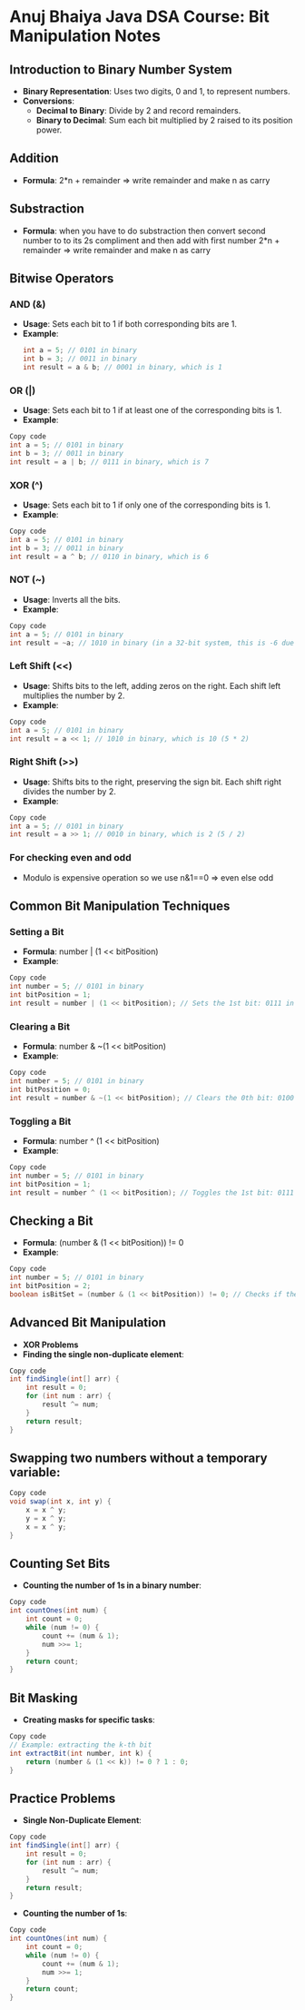 # Anuj Bhaiya Java DSA Course: Bit Manipulation Notes

## Introduction to Binary Number System
- **Binary Representation**: Uses two digits, 0 and 1, to represent numbers.
- **Conversions**:
  - **Decimal to Binary**: Divide by 2 and record remainders.
  - **Binary to Decimal**: Sum each bit multiplied by 2 raised to its position power.

## Addition
- **Formula**: 
2*n + remainder => write remainder and make n as carry

## Substraction
- **Formula**: 
when you have to do substraction then convert second number to to its 2s compliment and then add with first number
2*n + remainder => write remainder and make n as carry

## Bitwise Operators
### AND (&)
- **Usage**: Sets each bit to 1 if both corresponding bits are 1.
- **Example**:
  ```java
  int a = 5; // 0101 in binary
  int b = 3; // 0011 in binary
  int result = a & b; // 0001 in binary, which is 1 
  ```

### OR (|)
- **Usage**: Sets each bit to 1 if at least one of the corresponding bits is 1.
- **Example**:
```java
Copy code
int a = 5; // 0101 in binary
int b = 3; // 0011 in binary
int result = a | b; // 0111 in binary, which is 7
```

### XOR (^)
- **Usage**: Sets each bit to 1 if only one of the corresponding bits is 1.
- **Example**:
```java
Copy code
int a = 5; // 0101 in binary
int b = 3; // 0011 in binary
int result = a ^ b; // 0110 in binary, which is 6
```

### NOT (~)
- **Usage**: Inverts all the bits.
- **Example**:
```java
Copy code
int a = 5; // 0101 in binary
int result = ~a; // 1010 in binary (in a 32-bit system, this is -6 due to two's complement)
```

### Left Shift (<<)
- **Usage**: Shifts bits to the left, adding zeros on the right. Each shift left multiplies the number by 2.
- **Example**:
```java
Copy code
int a = 5; // 0101 in binary
int result = a << 1; // 1010 in binary, which is 10 (5 * 2)
```

### Right Shift (>>)
- **Usage**: Shifts bits to the right, preserving the sign bit. Each shift right divides the number by 2.
- **Example**:
```java
Copy code
int a = 5; // 0101 in binary
int result = a >> 1; // 0010 in binary, which is 2 (5 / 2)
```

### For checking even and odd
- Modulo is expensive operation so we use n&1==0 => even else odd

## Common Bit Manipulation Techniques
### Setting a Bit
- **Formula**: number | (1 << bitPosition)
- **Example**:
```java
Copy code
int number = 5; // 0101 in binary
int bitPosition = 1;
int result = number | (1 << bitPosition); // Sets the 1st bit: 0111 in binary, which is 7
```

### Clearing a Bit
- **Formula**: number & ~(1 << bitPosition)
- **Example**:
```java
Copy code
int number = 5; // 0101 in binary
int bitPosition = 0;
int result = number & ~(1 << bitPosition); // Clears the 0th bit: 0100 in binary, which is 4
```

### Toggling a Bit
- **Formula**: number ^ (1 << bitPosition)
- **Example**:
```java
Copy code
int number = 5; // 0101 in binary
int bitPosition = 1;
int result = number ^ (1 << bitPosition); // Toggles the 1st bit: 0111 in binary, which is 7
```

## Checking a Bit
- **Formula**: (number & (1 << bitPosition)) != 0
- **Example**:
```java
Copy code
int number = 5; // 0101 in binary
int bitPosition = 2;
boolean isBitSet = (number & (1 << bitPosition)) != 0; // Checks if the 2nd bit is set: false
```

## Advanced Bit Manipulation
- **XOR Problems**
- **Finding the single non-duplicate element**:
```java
Copy code
int findSingle(int[] arr) {
    int result = 0;
    for (int num : arr) {
        result ^= num;
    }
    return result;
}
```

## Swapping two numbers without a temporary variable:

```java
Copy code
void swap(int x, int y) {
    x = x ^ y;
    y = x ^ y;
    x = x ^ y;
}
```

## Counting Set Bits
- **Counting the number of 1s in a binary number**:
```java
Copy code
int countOnes(int num) {
    int count = 0;
    while (num != 0) {
        count += (num & 1);
        num >>= 1;
    }
    return count;
} 
```

## Bit Masking
- **Creating masks for specific tasks**:
```java
Copy code
// Example: extracting the k-th bit
int extractBit(int number, int k) {
    return (number & (1 << k)) != 0 ? 1 : 0;
} 
```

## Practice Problems
- **Single Non-Duplicate Element**:
```java
Copy code
int findSingle(int[] arr) {
    int result = 0;
    for (int num : arr) {
        result ^= num;
    }
    return result;
}
```

- **Counting the number of 1s**:
```java
Copy code
int countOnes(int num) {
    int count = 0;
    while (num != 0) {
        count += (num & 1);
        num >>= 1;
    }
    return count;
}
```